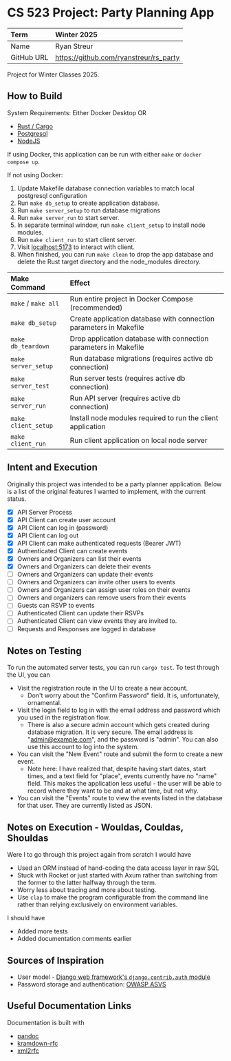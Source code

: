 # CS 523 Project: Party Planning App

| Term       | Winter 2025                            |
| :--------- | :------------------------------------- |
| Name       | Ryan Streur                            |
| GitHub URL | https://github.com/ryanstreur/rs_party |

Project for Winter Classes 2025.

## How to Build

System Requirements: Either Docker Desktop OR

- [Rust / Cargo](https://www.rust-lang.org/tools/install)
- [Postgresql](https://www.postgresql.org/download/)
- [NodeJS](https://nodejs.org/en/download)

If using Docker, this application can be run with either `make` or `docker compose up`.

If not using Docker:

1. Update Makefile database connection variables to match local postgresql configuration
2. Run `make db_setup` to create application database.
3. Run `make server_setup` to run database migrations
4. Run `make server_run` to start server.
5. In separate terminal window, run `make client_setup` to install node modules.
6. Run `make client_run` to start client server.
7. Visit [localhost:5173](http://localhost:5173) to interact with client.
8. When finished, you can run `make clean` to drop the app database and delete the Rust target directory and the node_modules directory.

| Make Command        | Effect                                                             |
| :------------------ | :----------------------------------------------------------------- |
| `make` / `make all` | Run entire project in Docker Compose (recommended)                 |
| `make db_setup`     | Create application database with connection parameters in Makefile |
| `make db_teardown`  | Drop application database with connection parameters in Makefile   |
| `make server_setup` | Run database migrations (requires active db connection)                   |
| `make server_test`  | Run server tests (requires active db connection)                   |
| `make server_run`   | Run API server (requires active db connection)                     |
| `make client_setup` | Install node modules required to run the client application        |
| `make client_run`   | Run client application on local node server                        |

## Intent and Execution

Originally this project was intended to be a party planner application. Below is a list of the original features I wanted to implement, with the current status.

- [x] API Server Process                                          
- [x] API Client can create user account                          
- [x] API Client can log in (password)                            
- [x] API Client can log out                                      
- [x] API Client can make authenticated requests (Bearer JWT)     
- [x] Authenticated Client can create events                      
- [x] Owners and Organizers can list their events                 
- [x] Owners and Organizers can delete their events               
- [ ] Owners and Organizers can update their events               
- [ ] Owners and Organizers can invite other users to events      
- [ ] Owners and Organizers can assign user roles on their events 
- [ ] Owners and organizers can remove users from their events    
- [ ] Guests can RSVP to events                                   
- [ ] Authenticated Client can update their RSVPs                 
- [ ] Authenticated Client can view events they are invited to.   
- [ ] Requests and Responses are logged in database               

## Notes on Testing

To run the automated server tests, you can run `cargo test`. To test through the UI, you can 

- Visit the registration route in the UI to create a new account.
  - Don't worry about the "Confirm Password" field. It is, unfortunately, ornamental.
- Visit the login field to log in with the email address and password which you used in the registration flow.
  - There is also a secure admin account which gets created during database migration. It is very secure. The email address is "admin@example.com", and the password is "admin". You can also use this account to log into the system.
- You can visit the "New Event" route and submit the form to create a new event.
  - Note here: I have realized that, despite having start dates, start times, and a text field for "place", events currently have no "name" field. This makes the application less useful - the user will be able to record where they want to be and at what time, but not why.
- You can visit the "Events" route to view the events listed in the database for that user. They are currently listed as JSON.

## Notes on Execution - Wouldas, Couldas, Shouldas

Were I to go through this project again from scratch I would have

- Used an ORM instead of hand-coding the data access layer in raw SQL
- Stuck with Rocket or just started with Axum rather than switching from the former to the latter halfway through the term.
- Worry less about tracing and more about testing.
- Use `clap` to make the program configurable from the command line rather than relying exclusively on environment variables.

I should have

- Added more tests
- Added documentation comments earlier

## Sources of Inspiration

- User model - [Django web framework's `django.contrib.auth` module](https://docs.djangoproject.com/en/5.1/ref/contrib/auth/)
- Password storage and authentication: [OWASP ASVS](https://raw.githubusercontent.com/OWASP/ASVS/v4.0.3/4.0/OWASP%20Application%20Security%20Verification%20Standard%204.0.3-en.pdf)

## Useful Documentation Links

Documentation is built with

- [pandoc](https://pandoc.org/)
- [kramdown-rfc](https://github.com/cabo/kramdown-rfc)
- [xml2rfc](https://github.com/ietf-tools/xml2rfc)
